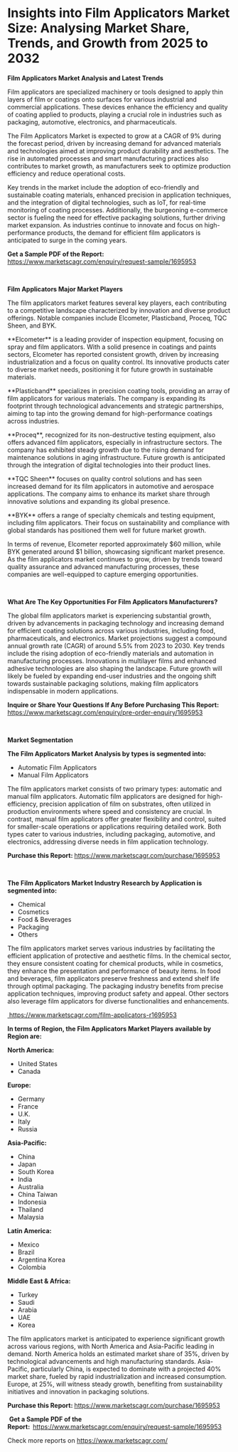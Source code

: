 <p><h1>Insights into Film Applicators Market Size: Analysing Market Share, Trends, and Growth from 2025 to 2032</h1></p><p><strong>Film Applicators Market Analysis and Latest Trends</strong></p>
<p><p>Film applicators are specialized machinery or tools designed to apply thin layers of film or coatings onto surfaces for various industrial and commercial applications. These devices enhance the efficiency and quality of coating applied to products, playing a crucial role in industries such as packaging, automotive, electronics, and pharmaceuticals. </p><p>The Film Applicators Market is expected to grow at a CAGR of 9% during the forecast period, driven by increasing demand for advanced materials and technologies aimed at improving product durability and aesthetics. The rise in automated processes and smart manufacturing practices also contributes to market growth, as manufacturers seek to optimize production efficiency and reduce operational costs. </p><p>Key trends in the market include the adoption of eco-friendly and sustainable coating materials, enhanced precision in application techniques, and the integration of digital technologies, such as IoT, for real-time monitoring of coating processes. Additionally, the burgeoning e-commerce sector is fueling the need for effective packaging solutions, further driving market expansion. As industries continue to innovate and focus on high-performance products, the demand for efficient film applicators is anticipated to surge in the coming years.</p></p>
<p><strong>Get a Sample PDF of the Report:&nbsp;</strong> <a href="https://www.marketscagr.com/enquiry/request-sample/1695953?utm_campaign=2003&utm_medium=2&utm_source=Github&utm_content=ia&utm_term=08012025&utm_id=film-applicators">https://www.marketscagr.com/enquiry/request-sample/1695953</a></p>
<p>&nbsp;</p>
<p><strong>Film Applicators Major Market Players</strong></p>
<p><p>The film applicators market features several key players, each contributing to a competitive landscape characterized by innovation and diverse product offerings. Notable companies include Elcometer, Plasticband, Proceq, TQC Sheen, and BYK.</p><p>**Elcometer** is a leading provider of inspection equipment, focusing on spray and film applicators. With a solid presence in coatings and paints sectors, Elcometer has reported consistent growth, driven by increasing industrialization and a focus on quality control. Its innovative products cater to diverse market needs, positioning it for future growth in sustainable materials.</p><p>**Plasticband** specializes in precision coating tools, providing an array of film applicators for various materials. The company is expanding its footprint through technological advancements and strategic partnerships, aiming to tap into the growing demand for high-performance coatings across industries.</p><p>**Proceq**, recognized for its non-destructive testing equipment, also offers advanced film applicators, especially in infrastructure sectors. The company has exhibited steady growth due to the rising demand for maintenance solutions in aging infrastructure. Future growth is anticipated through the integration of digital technologies into their product lines.</p><p>**TQC Sheen** focuses on quality control solutions and has seen increased demand for its film applicators in automotive and aerospace applications. The company aims to enhance its market share through innovative solutions and expanding its global presence.</p><p>**BYK** offers a range of specialty chemicals and testing equipment, including film applicators. Their focus on sustainability and compliance with global standards has positioned them well for future market growth.</p><p>In terms of revenue, Elcometer reported approximately $60 million, while BYK generated around $1 billion, showcasing significant market presence. As the film applicators market continues to grow, driven by trends toward quality assurance and advanced manufacturing processes, these companies are well-equipped to capture emerging opportunities.</p></p>
<p>&nbsp;</p>
<p><strong>What Are The Key Opportunities For Film Applicators Manufacturers?</strong></p>
<p><p>The global film applicators market is experiencing substantial growth, driven by advancements in packaging technology and increasing demand for efficient coating solutions across various industries, including food, pharmaceuticals, and electronics. Market projections suggest a compound annual growth rate (CAGR) of around 5.5% from 2023 to 2030. Key trends include the rising adoption of eco-friendly materials and automation in manufacturing processes. Innovations in multilayer films and enhanced adhesive technologies are also shaping the landscape. Future growth will likely be fueled by expanding end-user industries and the ongoing shift towards sustainable packaging solutions, making film applicators indispensable in modern applications.</p></p>
<p><strong>Inquire or Share Your Questions If Any Before Purchasing This Report:</strong> <a href="https://www.marketscagr.com/enquiry/pre-order-enquiry/1695953?utm_campaign=2003&utm_medium=2&utm_source=Github&utm_content=ia&utm_term=08012025&utm_id=film-applicators">https://www.marketscagr.com/enquiry/pre-order-enquiry/1695953</a></p>
<p>&nbsp;</p>
<p><strong>Market Segmentation</strong></p>
<p><strong>The Film Applicators Market Analysis by types is segmented into:</strong></p>
<p><ul><li>Automatic Film Applicators</li><li>Manual Film Applicators</li></ul></p>
<p><p>The film applicators market consists of two primary types: automatic and manual film applicators. Automatic film applicators are designed for high-efficiency, precision application of film on substrates, often utilized in production environments where speed and consistency are crucial. In contrast, manual film applicators offer greater flexibility and control, suited for smaller-scale operations or applications requiring detailed work. Both types cater to various industries, including packaging, automotive, and electronics, addressing diverse needs in film application technology.</p></p>
<p><strong>Purchase this Report:&nbsp;</strong><a href="https://www.marketscagr.com/purchase/1695953?utm_campaign=2003&utm_medium=2&utm_source=Github&utm_content=ia&utm_term=08012025&utm_id=film-applicators">https://www.marketscagr.com/purchase/1695953</a></p>
<p>&nbsp;</p>
<p><strong>The Film Applicators Market Industry Research by Application is segmented into:</strong></p>
<p><ul><li>Chemical</li><li>Cosmetics</li><li>Food & Beverages</li><li>Packaging</li><li>Others</li></ul></p>
<p><p>The film applicators market serves various industries by facilitating the efficient application of protective and aesthetic films. In the chemical sector, they ensure consistent coating for chemical products, while in cosmetics, they enhance the presentation and performance of beauty items. In food and beverages, film applicators preserve freshness and extend shelf life through optimal packaging. The packaging industry benefits from precise application techniques, improving product safety and appeal. Other sectors also leverage film applicators for diverse functionalities and enhancements.</p></p>
<p><a href="https://www.marketscagr.com/film-applicators-r1695953?utm_campaign=2003&utm_medium=2&utm_source=Github&utm_content=ia&utm_term=08012025&utm_id=film-applicators">&nbsp;https://www.marketscagr.com/film-applicators-r1695953</a></p>
<p><strong>In terms of Region, the Film Applicators Market Players available by Region are:</strong></p>
<p>
    <p> <strong> North America: </strong>
        <ul>
            <li>United States</li>
            <li>Canada</li>
        </ul>
        </p> 
    <p> <strong> Europe: </strong>
        <ul>
            <li>Germany</li>
            <li>France</li>
            <li>U.K.</li>
            <li>Italy</li>
            <li>Russia</li>
        </ul>
        </p> 
    <p> <strong> Asia-Pacific: </strong>
        <ul>
            <li>China</li>
            <li>Japan</li>
            <li>South Korea</li>
            <li>India</li>
            <li>Australia</li>
            <li>China Taiwan</li>
            <li>Indonesia</li>
            <li>Thailand</li>
            <li>Malaysia</li>
        </ul>
        </p> 
    <p> <strong> Latin America: </strong>
        <ul>
            <li>Mexico</li>
            <li>Brazil</li>
            <li>Argentina Korea</li>
            <li>Colombia</li>
        </ul>
        </p> 
    <p> <strong> Middle East & Africa: </strong>
        <ul>
            <li>Turkey</li>
            <li>Saudi</li>
            <li>Arabia</li>
            <li>UAE</li>
            <li>Korea</li>
        </ul>
    </p>
    </p>
<p><p>The film applicators market is anticipated to experience significant growth across various regions, with North America and Asia-Pacific leading in demand. North America holds an estimated market share of 35%, driven by technological advancements and high manufacturing standards. Asia-Pacific, particularly China, is expected to dominate with a projected 40% market share, fueled by rapid industrialization and increased consumption. Europe, at 25%, will witness steady growth, benefiting from sustainability initiatives and innovation in packaging solutions.</p></p>
<p><strong>Purchase this Report: </strong><a href="https://www.marketscagr.com/purchase/1695953?utm_campaign=2003&utm_medium=2&utm_source=Github&utm_content=ia&utm_term=08012025&utm_id=film-applicators">https://www.marketscagr.com/purchase/1695953</a></p>
<p>&nbsp;<strong>Get a Sample PDF of the Report:&nbsp;&nbsp;</strong><a href="https://www.marketscagr.com/enquiry/request-sample/1695953?utm_campaign=2003&utm_medium=2&utm_source=Github&utm_content=ia&utm_term=08012025&utm_id=film-applicators">https://www.marketscagr.com/enquiry/request-sample/1695953</a></p>
<p><strong></strong></p>
<p>Check more reports on <a href="https://www.marketscagr.com/?utm_campaign=2003&utm_medium=2&utm_source=Github&utm_content=ia&utm_term=08012025&utm_id=film-applicators">https://www.marketscagr.com/</a></p>